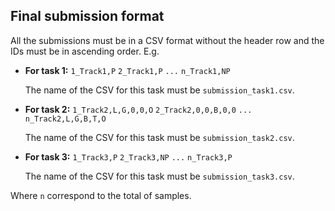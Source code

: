 ## Final submission format

All the submissions must be in a CSV format without the header row and the IDs must be in ascending order. E.g.

- **For task 1:**
  `1_Track1,P`
  `2_Track1,P`
  `...`
  `n_Track1,NP`

  The name of the CSV for this task must be `submission_task1.csv`.

- **For task 2:**
  `1_Track2,L,G,0,0,O`
  `2_Track2,0,0,B,0,0`
  `...`
  `n_Track2,L,G,B,T,O`

  The name of the CSV for this task must be `submission_task2.csv`.

- **For task 3:**
  `1_Track3,P`
  `2_Track3,NP`
  `...`
  `n_Track3,P`

  The name of the CSV for this task must be `submission_task3.csv`.

Where `n` correspond to the total of samples.
